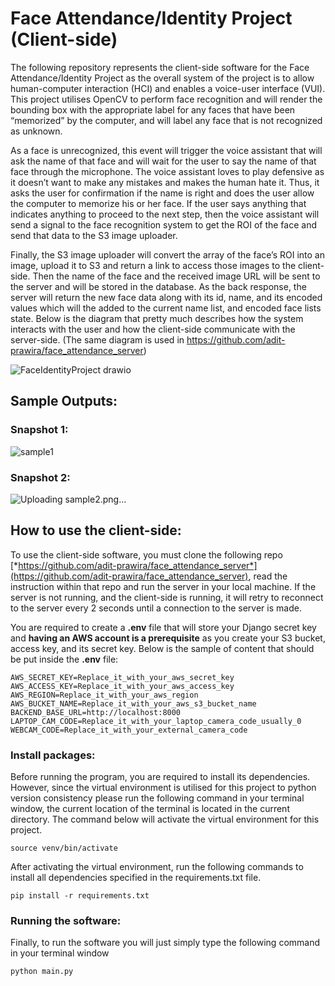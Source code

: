 # Face Attendance/Identity Project (Client-side)

The following repository represents the client-side software for the Face Attendance/Identity Project as the overall system of the project is to allow human-computer interaction (HCI) and enables a voice-user interface (VUI). This project utilises OpenCV to perform face recognition and will render the bounding box with the appropriate label for any faces that have been “memorized” by the computer, and will label any face that is not recognized as unknown. 

As a face is unrecognized, this event will trigger the voice assistant that will ask the name of that face and will wait for the user to say the name of that face through the microphone. The voice assistant loves to play defensive as it doesn’t want to make any mistakes and makes the human hate it. Thus, it asks the user for confirmation if the name is right and does the user allow the computer to memorize his or her face. If the user says anything that indicates anything to proceed to the next step, then the voice assistant will send a signal to the face recognition system to get the ROI of the face and send that data to the S3 image uploader.

Finally, the S3 image uploader will convert the array of the face’s ROI into an image, upload it to S3 and return a link to access those images to the client-side. Then the name of the face and the received image URL will be sent to the server and will be stored in the database. As the back response, the server will return the new face data along with its id, name, and its encoded values which will the added to the current name list, and encoded face lists state.
Below is the diagram that pretty much describes how the system interacts with the user and how the client-side communicate with the server-side. (The same diagram is used in https://github.com/adit-prawira/face_attendance_server)

![FaceIdentityProject drawio](https://user-images.githubusercontent.com/61646199/147732798-5386d306-9011-436f-b35f-7a69508c73e8.png)

## Sample Outputs:

### Snapshot 1:
![sample1](https://user-images.githubusercontent.com/61646199/147732805-b2c13f77-96e2-4224-ae10-c1216a86907f.png)


### Snapshot 2:
![Uploading sample2.png…]()

## How to use the client-side:

To use the client-side software, you must clone the following repo  [*https://github.com/adit-prawira/face_attendance_server*](https://github.com/adit-prawira/face_attendance_server), read the instruction within that repo and run the server in your local machine. If the server is not running, and the client-side is running, it will retry to reconnect to the server every 2 seconds until a connection to the server is made. 

You are required to create a **.env** file that will store your Django secret key and **having an AWS account is a prerequisite** as you create your S3 bucket, access key, and its secret key. Below is the sample of content that should be put inside the **.env** file:

```
AWS_SECRET_KEY=Replace_it_with_your_aws_secret_key
AWS_ACCESS_KEY=Replace_it_with_your_aws_access_key
AWS_REGION=Replace_it_with_your_aws_region
AWS_BUCKET_NAME=Replace_it_with_your_aws_s3_bucket_name
BACKEND_BASE_URL=http://localhost:8000
LAPTOP_CAM_CODE=Replace_it_with_your_laptop_camera_code_usually_0
WEBCAM_CODE=Replace_it_with_your_external_camera_code
```

### Install packages:

Before running the program, you are required to install its dependencies. However, since the virtual environment is utilised for this project to python version consistency please run the following command in your terminal window, the current location of the terminal is located in the current directory.  The command below will activate the virtual environment for this project.

```
source venv/bin/activate
```

After activating the virtual environment, run the following commands to install all dependencies specified in the requirements.txt file.

```
pip install -r requirements.txt
```

### Running the software:

Finally, to run the software you will just simply type the following command in your terminal window

```
python main.py
```

